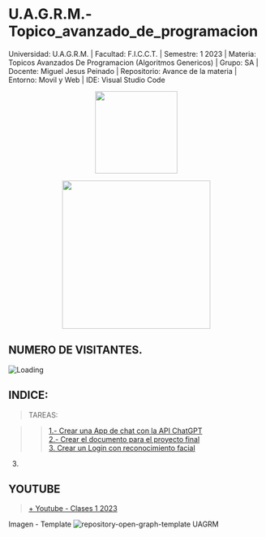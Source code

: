 # U.A.G.R.M.-Topico_avanzado_de_programacion

Universidad: U.A.G.R.M. | Facultad: F.I.C.C.T. | Semestre: 1 2023 | Materia: Topicos Avanzados De Programacion (Algoritmos Genericos) | Grupo: SA | Docente: Miguel Jesus Peinado | Repositorio: Avance de la materia | Entorno: Movil y Web | IDE: Visual Studio Code

<p align="center"><img src="https://user-images.githubusercontent.com/36086876/146686931-7454e35d-a44b-422f-84c6-c3645d235ad3.png" width="162"></p>
<p align="center"><img src="https://user-images.githubusercontent.com/36086876/148548585-d4259cff-b909-48de-8d48-c41a7ba2cab3.png" width="292"></p>

## NUMERO DE VISITANTES.

<img align="left" src = "https://profile-counter.glitch.me/U.A.G.R.M.-Topicos_avanzados_de_programacion/count.svg" alt ="Loading"> <br>

## INDICE:

> TAREAS:

>> [1.- Crear una App de chat con la API ChatGPT](https://github.com/jhasmany-fernandez/F.I.C.C.T.-Proyecto_ChatGpt-ELC103.git)<br>
>> [2.- Crear el documento para el proyecto final](https://1drv.ms/w/s!ArQLL-6st4rhyiaDEc9uYjqW1OYa?e=KCnm1d)<br> 
>> [3. Crear un Login con reconocimiento facial](https://github.com/jhasmany-fernandez/F.I.C.C.T.-Proyecto_login_reconocimiento_facial-ELC103.git)<br>
3. <br>

## YOUTUBE
> [+ Youtube - Clases 1 2023](Messenger)

Imagen - Template
![repository-open-graph-template UAGRM](https://user-images.githubusercontent.com/36086876/88793812-6e45de80-d16b-11ea-9b49-764ae91194d3.png)

